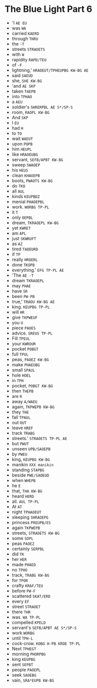 # The Blue Light Part 6

* 'I `AE EU`
* was `WA`
* carried `KAERD`
* through `THRU`
* the `-T`
* streets `STRAOETS`
* with `W`
* rapidity `RAPD/TEU`
* of `-F`
* lightning,' `HRAOEUT/TPHEUPBG KW-BG AE`
* said `SAEUD`
* she, `SHE KW-BG`
* 'and `AE SKP`
* taken `TAEPB`
* into `TPHAO`
* a `AEU`
* soldier's `SHRERPBL AE S*/SP-S`
* room, `RAOPL KW-BG`
* And `SKP`
* I `EU`
* had `H`
* to `TO`
* wait `WAEUT`
* upon `POPB`
* him `HEUPL`
* like `HRAOEUBG`
* servant, `SEFB/APBT KW-BG`
* sweep `SWAOEP`
* his `HEUS`
* clean `KHAOEPB`
* boots, `PWAOTS KW-BG`
* do `TKO`
* all `AUL`
* kinds `KEUPBDZ`
* menial `PHAOEPBL`
* work. `WORBG TP-PL`
* it `T`
* only `OEPBL`
* dream, `TKRAOEPL KW-BG`
* yet `KWRET`
* am `APL`
* just `SKWRUFT`
* as `AZ`
* tired `TAOEURD`
* if `TP`
* really `HROERL`
* done `TKOPB`
* everything.' `EFG TP-PL AE`
* 'The `AE -T`
* dream `TKRAOEPL`
* may `PHAE`
* have `SR`
* been `PW-PB`
* true,' `TRAOU KW-BG AE`
* king. `KEUPBG TP-PL`
* will `HR`
* give `TKPWEUF`
* you `U`
* piece `PAOES`
* advice. `SREUS TP-PL`
* Fill `TPEUL`
* your `KWROUR`
* pocket `POBGT`
* full `TPUL`
* peas, `PAOEZ KW-BG`
* make `PHAEUBG`
* small `SPAUL`
* hole `HOEL`
* in `TPH`
* pocket, `POBGT KW-BG`
* then `THEPB`
* are `R`
* away `A/WAEU`
* again, `TKPWEPB KW-BG`
* they `THE`
* fall `TPAUL`
* out `OUT`
* leave `HREF`
* track `TRABG`
* streets.' `STRAOETS TP-PL AE`
* but `PWUT`
* unseen `UPB/SAOEPB`
* by `PWEU`
* king, `KEUPBG KW-BG`
* manikin `XXX manikin`
* standing `STAPBG`
* beside `PWE/SAOEUD`
* when `WHEPB`
* he `E`
* that, `THA KW-BG`
* heard `HERD`
* all. `AUL TP-PL`
* At `AT`
* night `TPHAOEUT`
* sleeping `SHRAOEPG`
* princess `PREUPB/ES`
* again `TKPWEPB`
* streets, `STRAOETS KW-BG`
* some `SOPL`
* peas `PAOEZ`
* certainly `SERPBL`
* did `TK`
* her `HER`
* made `PHAED`
* no `TPHO`
* track, `TRABG KW-BG`
* for `TPOR`
* crafty `KRAF/TEU`
* before `PW-F`
* scattered `SKAT/ERD`
* every `EF`
* street `STRAOET`
* there `THR`
* was. `WA TP-PL`
* compelled `KPELD`
* servant's `SEFB/APBT AE S*/SP-S`
* work `WORBG`
* until `TPH-L`
* cock-crow. `KOBG H-PB KROE TP-PL`
* Next `TPHEGT`
* morning `PHORPBG`
* king `KEUPBG`
* sent `SEPBT`
* people `PAOEPL`
* seek `SAOEBG`
* vain, `SRA*EUPB KW-BG`
